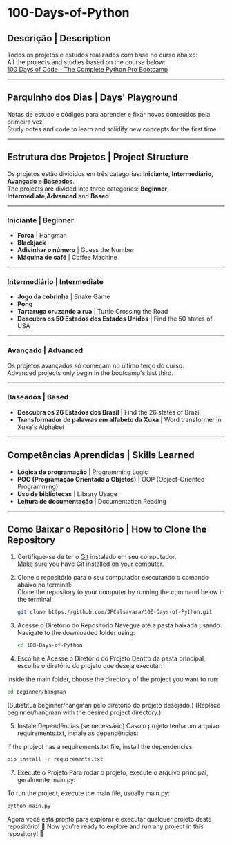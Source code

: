 # 100-Days-of-Python

## Descrição | Description  
Todos os projetos e estudos realizados com base no curso abaixo:  
All the projects and studies based on the course below:  
[100 Days of Code - The Complete Python Pro Bootcamp](https://www.udemy.com/course/100-days-of-code/)  

---

## Parquinho dos Dias | Days' Playground  

Notas de estudo e códigos para aprender e fixar novos conteúdos pela primeira vez.  
Study notes and code to learn and solidify new concepts for the first time.  

---

## Estrutura dos Projetos | Project Structure  
Os projetos estão divididos em três categorias: **Iniciante**, **Intermediário**, **Avançado** e **Baseados**.  
The projects are divided into three categories: **Beginner**, **Intermediate**,**Advanced** and **Based**.  

---

### Iniciante | Beginner  
- **Forca** | Hangman  
- **Blackjack**  
- **Adivinhar o número** | Guess the Number  
- **Máquina de café** | Coffee Machine  

---

### Intermediário | Intermediate  
- **Jogo da cobrinha** | Snake Game  
- **Pong**  
- **Tartaruga cruzando a rua** | Turtle Crossing the Road
- **Descubra os 50 Estados dos Estados Unidos** | Find the 50 states of USA

---

### Avançado | Advanced  
Os projetos avançados só começam no último terço do curso.  
Advanced projects only begin in the bootcamp's last third.  

---
### Baseados | Based
- **Descubra os 26 Estados dos Brasil** | Find the 26 states of Brazil
- **Transformador de palavras em alfabeto da Xuxa** | Word transformer in Xuxa´s Alphabet

---

## Competências Aprendidas | Skills Learned  
- **Lógica de programação** | Programming Logic  
- **POO (Programação Orientada a Objetos)** | OOP (Object-Oriented Programming)  
- **Uso de bibliotecas** | Library Usage  
- **Leitura de documentação** | Documentation Reading  

---

## Como Baixar o Repositório | How to Clone the Repository  
1. Certifique-se de ter o [Git](https://git-scm.com/) instalado em seu computador.  
   Make sure you have [Git](https://git-scm.com/) installed on your computer.  

2. Clone o repositório para o seu computador executando o comando abaixo no terminal:  
   Clone the repository to your computer by running the command below in the terminal:  
   ```bash
   git clone https://github.com/JPCalsavara/100-Days-of-Python.git

3. Acesse o Diretório do Repositório
Navegue até a pasta baixada usando:
Navigate to the downloaded folder using:

   ```bash
   cd 100-Days-of-Python
   ```

4. Escolha e Acesse o Diretório do Projeto
Dentro da pasta principal, escolha o diretório do projeto que deseja executar:

Inside the main folder, choose the directory of the project you want to run:

   ```bash
   cd beginner/hangman
   ```
(Substitua beginner/hangman pelo diretório do projeto desejado.)
(Replace beginner/hangman with the desired project directory.)

5. Instale Dependências (se necessário)
Caso o projeto tenha um arquivo requirements.txt, instale as dependências:

If the project has a requirements.txt file, install the dependencies:

   ```bash
   pip install -r requirements.txt
   ```

7. Execute o Projeto
Para rodar o projeto, execute o arquivo principal, geralmente main.py:

To run the project, execute the main file, usually main.py:

   ```bash
   python main.py
   ```
Agora você está pronto para explorar e executar qualquer projeto deste repositório! 🚀
Now you're ready to explore and run any project in this repository! 🚀

